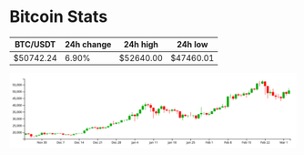 # Bitcoin Stats

BTC/USDT|24h change|24h high|24h low|
|---|---|---|---|
|$50742.24|6.90%|$52640.00|$47460.01|

<img src="./chart.svg">
